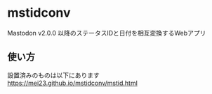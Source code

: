 # mstidconv

Mastodon v2.0.0 以降のステータスIDと日付を相互変換するWebアプリ

## 使い方

設置済みのものは以下にあります
https://mei23.github.io/mstidconv/mstid.html
